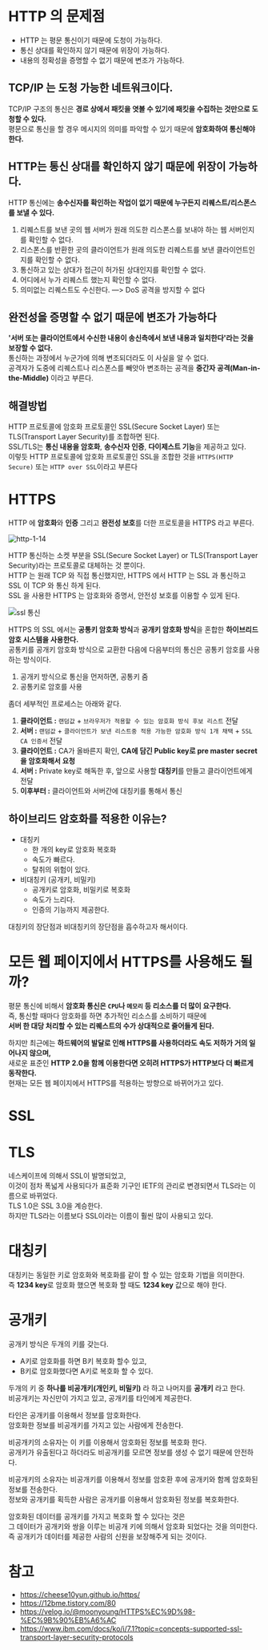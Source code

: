 # HTTP 의 문제점
* HTTP 는 평문 통신이기 때문에 도청이 가능하다.     
* 통신 상대를 확인하지 않기 때문에 위장이 가능하다.      
* 내용의 정확성을 증명할 수 없기 때문에 변조가 가능하다.      
       
## TCP/IP 는 도청 가능한 네트워크이다.
TCP/IP 구조의 통신은 **경로 상에서 패킷을 엿볼 수 있기에 패킷을 수집하는 것만으로 도청할 수 있다.**      
평문으로 통신을 할 경우 메시지의 의미를 파악할 수 있기 때문에 **암호화하여 통신해야 한다.**     
                 
## HTTP는 통신 상대를 확인하지 않기 때문에 위장이 가능하다.     
HTTP 통신에는 **송수신자를 확인하는 작업이 없기 때문에 누구든지 리퀘스트/리스폰스를 보낼 수 있다.**   
       
1. 리퀘스트를 보낸 곳의 웹 서버가 원래 의도한 리스폰스를 보내야 하는 웹 서버인지를 확인할 수 없다.
2. 리스폰스를 반환한 곳의 클라이언트가 원래 의도한 리퀘스트를 보낸 클라이언트인지를 확인할 수 없다.
3. 통신하고 있는 상대가 접근이 허가된 상대인지를 확인할 수 없다.
4. 어디에서 누가 리퀘스트 했는지 확인할 수 없다.
5. 의미없는 리퀘스트도 수신한다. —> DoS 공격을 방지할 수 없다
   
## 완전성을 증명할 수 없기 때문에 변조가 가능하다
**'서버 또는 클라이언트에서 수신한 내용이 송신측에서 보낸 내용과 일치한다'라는 것을 보장할 수 없다.**        
통신하는 과정에서 누군가에 의해 변조되더라도 이 사실을 알 수 없다.           
공격자가 도중에 리퀘스트나 리스폰스를 빼앗아 변조하는 공격을 **중간자 공격(Man-in-the-Middle)** 이라고 부른다.     
           
## 해결방법  
HTTP 프로토콜에 암호화 프로토콜인 SSL(Secure Socket Layer) 또는 TLS(Transport Layer Security)를 조합하면 된다.   
SSL/TLS는 **통신 내용을 암호화**, **송수신자 인증**, **다이제스트 기능**을 제공하고 있다.        
이렇듯 HTTP 프로토콜에 암호화 프로토콜인 SSL을 조합한 것을 `HTTPS(HTTP Secure)` 또는 `HTTP over SSL`이라고 부른다          
         
# HTTPS 
HTTP 에 **암호화**와 **인증** 그리고 **완전성 보호**를 더한 프로토콜을 HTTPS 라고 부른다.   

![http-1-14](https://user-images.githubusercontent.com/50267433/138423993-cea44886-cb35-4fc1-ae56-64320b6ee7b8.png)
       
HTTP 통신하는 소켓 부분을 SSL(Secure Socket Layer) or TLS(Transport Layer Security)라는 프로토콜로 대체하는 것 뿐이다.    
HTTP 는 원래 TCP 와 직접 통신했지만, HTTPS 에서 HTTP 는 SSL 과 통신하고 SSL 이 TCP 와 통신 하게 된다.  
SSL 을 사용한 HTTPS 는 암호화와 증명서, 안전성 보호를 이용할 수 있게 된다.

![ssl 통신](https://user-images.githubusercontent.com/50267433/138454378-20513421-4960-4e56-889d-72c749e009f7.png)

HTTPS 의 SSL 에서는 **공통키 암호화 방식**과 **공개키 암호화 방식**을 혼합한 **하이브리드 암호 시스템을 사용한다.**       
공통키를 공개키 암호화 방식으로 교환한 다음에 다음부터의 통신은 공통키 암호를 사용하는 방식이다.  
     
1. 공개키 방식으로 통신을 먼저하면, 공통키 줌
2. 공통키로 암호를 사용  

좀더 세부적인 프로세스는 아래와 같다.   

1. **클라이언트 :** `랜덤값` + `브라우저가 적용할 수 있는 암호화 방식 후보 리스트` 전달    
2. **서버 :** `랜덤값` + `클라이언트가 보낸 리스트중 적용 가능한 암호화 방식 1개 채택` + `SSL CA 인증서` 전달  
3. **클라이언트 :** CA가 올바른지 확인, **CA에 담긴 Public key로 pre master secret을 암호화해서 요청**   
4. **서버 :** Private key로 해독한 후, 앞으로 사용할 **대칭키**를 만들고 클라이언트에게 전달
5. **이후부터 :** 클라이언트와 서버간에 대칭키를 통해서 통신  

## 하이브리드 암호화를 적용한 이유는?   
  
* 대칭키
    * 한 개의 key로 암호화 복호화
    * 속도가 빠르다.
    * 탈취의 위험이 있다.
* 비대칭키 (공개키, 비밀키)
    * 공개키로 암호화, 비밀키로 복호화
    * 속도가 느리다.
    * 인증의 기능까지 제공한다.

대칭키의 장단점과 비대칭키의 장단점을 흡수하고자 해서이다.     
   
# 모든 웹 페이지에서 HTTPS를 사용해도 될까?  
평문 통신에 비해서 **암호화 통신은 `CPU`나 `메모리` 등 리소스를 더 많이 요구한다.**      
즉, 통신할 때마다 암호화를 하면 추가적인 리소스를 소비하기 때문에     
**서버 한 대당 처리할 수 있는 리퀘스트의 수가 상대적으로 줄어들게 된다.**   
        
하지만 최근에는 **하드웨어의 발달로 인해 HTTPS를 사용하더라도 속도 저하가 거의 일어나지 않으며,**         
새로운 표준인 **HTTP 2.0을 함께 이용한다면 오히려 HTTPS가 HTTP보다 더 빠르게 동작한다.**        
현재는 모든 웹 페이지에서 HTTPS를 적용하는 방향으로 바뀌어가고 있다.      
  
# SSL
# TLS 

네스케이프에 의해서 SSL이 발명되었고,   
이것이 점차 폭넓게 사용되다가 표준화 기구인 IETF의 관리로 변경되면서 TLS라는 이름으로 바뀌었다.   
TLS 1.0은 SSL 3.0을 계승한다.   
하지만 TLS라는 이름보다 SSL이라는 이름이 훨씬 많이 사용되고 있다.  

# 대칭키
   
대칭키는 동일한 키로 암호화와 복호화를 같이 할 수 있는 암호화 기법을 의미한다.     
즉 **1234 key**로 암호화 했으면 복호화 할 때도 **1234 key** 값으로 해야 한다.     

# 공개키      
공개키 방식은 두개의 키를 갖는다.      
   
* A키로 암호화를 하면 B키 복호화 할수 있고,   
* B키로 암호화했다면 A키로 복호화 할 수 있다.   

두개의 키 중 **하나를 비공개키(개인키, 비밀키)** 라 하고 나머지를 **공개키** 라고 한다.   
비공개키는 자신만이 가지고 있고, 공개키를 타인에게 제공한다.   
     
타인은 공개키를 이용해서 정보를 암호화한다.    
암호화한 정보를 비공개키를 가지고 있는 사람에게 전송한다.     
      
비공개키의 소유자는 이 키를 이용해서 암호화된 정보를 복호화 한다.     
공개키가 유출된다고 하더라도 비공개키를 모르면 정보를 생성 수 없기 때문에 안전하다.    

비공개키의 소유자는 비공개키를 이용해서 정보를 암호환 후에 공개키와 함께 암호화된 정보를 전송한다.   
정보와 공개키를 획득한 사람은 공개키를 이용해서 암호화된 정보를 복호화한다.      
       
암호화된 데이터를 공개키를 가지고 복호화 할 수 있다는 것은       
그 데이터가 공개키와 쌍을 이루는 비공개 키에 의해서 암호화 되었다는 것을 의미한다.       
즉 공개키가 데이터를 제공한 사람의 신원을 보장해주게 되는 것이다.       

# 참고 
* https://cheese10yun.github.io/https/
* https://12bme.tistory.com/80
* https://velog.io/@moonyoung/HTTPS%EC%9D%98-%EC%9B%90%EB%A6%AC
* https://www.ibm.com/docs/ko/i/7.1?topic=concepts-supported-ssl-transport-layer-security-protocols
